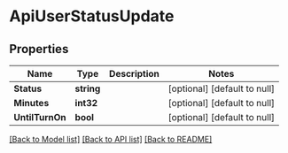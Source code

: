 # ApiUserStatusUpdate

## Properties
Name | Type | Description | Notes
------------ | ------------- | ------------- | -------------
**Status** | **string** |  | [optional] [default to null]
**Minutes** | **int32** |  | [optional] [default to null]
**UntilTurnOn** | **bool** |  | [optional] [default to null]

[[Back to Model list]](../README.md#documentation-for-models) [[Back to API list]](../README.md#documentation-for-api-endpoints) [[Back to README]](../README.md)


